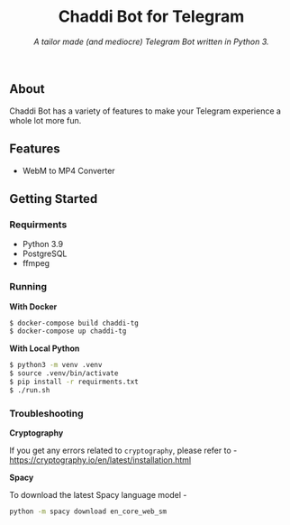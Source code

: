 <h1 align="center">
    Chaddi Bot for Telegram
</h1>
<div align="center">
<em>
    A tailor made (and mediocre) Telegram Bot written in Python 3.
</em> 
<br> <br> <br>
</div>

## About

Chaddi Bot has a variety of features to make your Telegram experience a whole lot more fun.

## Features

- WebM to MP4 Converter

## Getting Started

### Requirments

- Python 3.9
- PostgreSQL
- ffmpeg

### Running

**With Docker**

```bash
$ docker-compose build chaddi-tg
$ docker-compose up chaddi-tg
```

**With Local Python**

```bash
$ python3 -m venv .venv
$ source .venv/bin/activate
$ pip install -r requirments.txt
$ ./run.sh
```

### Troubleshooting

**Cryptography**

If you get any errors related to `cryptography`, please refer to - https://cryptography.io/en/latest/installation.html

**Spacy**

To download the latest Spacy language model -

```bash
python -m spacy download en_core_web_sm
```
